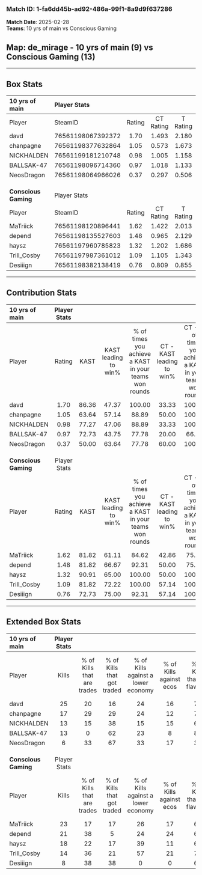 ### Match ID: 1-fa6dd45b-ad92-486a-99f1-8a9d9f637286  
**Match Date**: 2025-02-28  
**Teams**: 10 yrs of main vs Conscious Gaming  

## **Map**: de_mirage - 10 yrs of main (9) vs Conscious Gaming (13)  
---  

## Box Stats  

| **10 yrs of main**   | Player Stats      |        |           |          |       |       |       |         |        |      |     |
| :- | :- | :-: | :-: | :-: | :-: | :-: | :-: | :-: | :-: | :-: | :-: |
| Player               | SteamID           | Rating | CT Rating | T Rating | KAST  |  ADR  | Kills | Assists | Deaths | K/D  | HS% |
| davd                 | 76561198067392372 |  1.70  |   1.493   |  2.180   | 86.36 | 106.7 |  25   |    6    |   14   | 1.79 | 32  |
| chanpagne            | 76561198377632864 |  1.05  |   0.573   |  1.673   | 63.64 | 74.8  |  17   |    6    |   17   | 1.00 | 41  |
| NICKHALDEN           | 76561199181210748 |  0.98  |   1.005   |  1.158   | 77.27 | 73.5  |  13   |    4    |   17   | 0.76 | 53  |
| BALLSAK-47           | 76561198096714360 |  0.97  |   1.018   |  1.133   | 72.73 | 85.8  |  13   |    7    |   18   | 0.72 | 69  |
| NeosDragon           | 76561198064966026 |  0.37  |   0.297   |  0.506   | 50.00 | 38.2  |   6   |    4    |   18   | 0.33 | 33  |
|                      |                   |        |           |          |       |       |       |         |        |      |     |
|                      |                   |        |           |          |       |       |       |         |        |      |     |
|                      |                   |        |           |          |       |       |       |         |        |      |     |
| **Conscious Gaming** | Player Stats      |        |           |          |       |       |       |         |        |      |     |
| Player               | SteamID           | Rating | CT Rating | T Rating | KAST  |  ADR  | Kills | Assists | Deaths | K/D  | HS% |
| MaTriick             | 76561198120896441 |  1.62  |   1.422   |  2.013   | 81.82 | 105.1 |  23   |    3    |   12   | 1.92 | 52  |
| depend               | 76561198135527603 |  1.48  |   0.965   |  2.129   | 81.82 | 105.6 |  21   |    9    |   16   | 1.31 | 28  |
| haysz                | 76561197960785823 |  1.32  |   1.202   |  1.686   | 90.91 | 78.7  |  18   |    5    |   16   | 1.13 | 38  |
| Trill_Cosby          | 76561197987361012 |  1.09  |   1.105   |  1.343   | 81.82 | 74.9  |  14   |    6    |   16   | 0.88 | 14  |
| Desiiign             | 76561198382138419 |  0.76  |   0.809   |  0.855   | 72.73 | 51.1  |   8   |    6    |   14   | 0.57 | 37  |
---  

## Contribution Stats  

| **10 yrs of main**   | Player Stats |       |                      |                                                        |                           |                                                             |                          |                                                            |
| :- | :-: | :-: | :-: | :-: | :-: | :-: | :-: | :-: |
| Player               |    Rating    | KAST  | KAST leading to win% | % of times you achieve a KAST in your teams won rounds | CT - KAST leading to win% | CT - % of times you achieve a KAST in your teams won rounds | T - KAST leading to win% | T - % of times you achieve a KAST in your teams won rounds |
| davd                 |     1.70     | 86.36 |        47.37         |                         100.00                         |           33.33           |                           100.00                            |          60.00           |                           100.00                           |
| chanpagne            |     1.05     | 63.64 |        57.14         |                         88.89                          |           50.00           |                           100.00                            |          62.50           |                           83.33                            |
| NICKHALDEN           |     0.98     | 77.27 |        47.06         |                         88.89                          |           33.33           |                           100.00                            |          62.50           |                           83.33                            |
| BALLSAK-47           |     0.97     | 72.73 |        43.75         |                         77.78                          |           20.00           |                            66.67                            |          83.33           |                           83.33                            |
| NeosDragon           |     0.37     | 50.00 |        63.64         |                         77.78                          |           60.00           |                           100.00                            |          66.67           |                           66.67                            |
|                      |              |       |                      |                                                        |                           |                                                             |                          |                                                            |
|                      |              |       |                      |                                                        |                           |                                                             |                          |                                                            |
|                      |              |       |                      |                                                        |                           |                                                             |                          |                                                            |
| **Conscious Gaming** | Player Stats |       |                      |                                                        |                           |                                                             |                          |                                                            |
| Player               |    Rating    | KAST  | KAST leading to win% | % of times you achieve a KAST in your teams won rounds | CT - KAST leading to win% | CT - % of times you achieve a KAST in your teams won rounds | T - KAST leading to win% | T - % of times you achieve a KAST in your teams won rounds |
| MaTriick             |     1.62     | 81.82 |        61.11         |                         84.62                          |           42.86           |                            75.00                            |          72.73           |                           88.89                            |
| depend               |     1.48     | 81.82 |        66.67         |                         92.31                          |           50.00           |                            75.00                            |          75.00           |                           100.00                           |
| haysz                |     1.32     | 90.91 |        65.00         |                         100.00                         |           50.00           |                           100.00                            |          75.00           |                           100.00                           |
| Trill_Cosby          |     1.09     | 81.82 |        72.22         |                         100.00                         |           57.14           |                           100.00                            |          81.82           |                           100.00                           |
| Desiiign             |     0.76     | 72.73 |        75.00         |                         92.31                          |           57.14           |                           100.00                            |          88.89           |                           88.89                            |
---  

## Extended Box Stats  

| **10 yrs of main**   | Player Stats |                            |                            |                                    |                         |                              |                                 |        |                             |                                     |                          |                               |                            |
| :- | :-: | :-: | :-: | :-: | :-: | :-: | :-: | :-: | :-: | :-: | :-: | :-: | :-: |
| Player               |    Kills     | % of Kills that are trades | % of Kills that got traded | % of Kills against a lower economy | % of Kills against ecos | % of Kills that are flawless | % of Kills that are close duels | Deaths | % of Deaths that get traded | % of Deaths against a lower economy | % of Deaths against ecos | % of Deaths that are flawless | % of Deaths that are close |
| davd                 |      25      |             20             |             16             |                 24                 |           16            |              72              |               12                |   14   |             29              |                 14                  |            0             |              64               |             7              |
| chanpagne            |      17      |             29             |             29             |                 24                 |           12            |              71              |                6                |   17   |              6              |                  6                  |            0             |              71               |             12             |
| NICKHALDEN           |      13      |             15             |             38             |                 15                 |           15            |              62              |                8                |   17   |             24              |                 12                  |            0             |              65               |             6              |
| BALLSAK-47           |      13      |             0              |             62             |                 23                 |            8            |              85              |                8                |   18   |             22              |                 17                  |            6             |              50               |             22             |
| NeosDragon           |      6       |             33             |             67             |                 33                 |           17            |              33              |               17                |   18   |              6              |                  6                  |            0             |              67               |             6              |
|                      |              |                            |                            |                                    |                         |                              |                                 |        |                             |                                     |                          |                               |                            |
|                      |              |                            |                            |                                    |                         |                              |                                 |        |                             |                                     |                          |                               |                            |
|                      |              |                            |                            |                                    |                         |                              |                                 |        |                             |                                     |                          |                               |                            |
| **Conscious Gaming** | Player Stats |                            |                            |                                    |                         |                              |                                 |        |                             |                                     |                          |                               |                            |
| Player               |    Kills     | % of Kills that are trades | % of Kills that got traded | % of Kills against a lower economy | % of Kills against ecos | % of Kills that are flawless | % of Kills that are close duels | Deaths | % of Deaths that get traded | % of Deaths against a lower economy | % of Deaths against ecos | % of Deaths that are flawless | % of Deaths that are close |
| MaTriick             |      23      |             17             |             17             |                 26                 |           17            |              61              |               17                |   12   |             42              |                 17                  |            0             |              67               |             8              |
| depend               |      21      |             38             |             5              |                 24                 |           24            |              62              |                5                |   16   |             31              |                 31                  |            13            |              56               |             13             |
| haysz                |      18      |             22             |             17             |                 39                 |           11            |              61              |               11                |   16   |             38              |                 19                  |            6             |              94               |             6              |
| Trill_Cosby          |      14      |             36             |             21             |                 57                 |           21            |              71              |               14                |   16   |             38              |                 19                  |            6             |              69               |             6              |
| Desiiign             |      8       |             38             |             38             |                 0                  |            0            |              63              |                0                |   14   |             29              |                 14                  |            0             |              64               |             14             |
